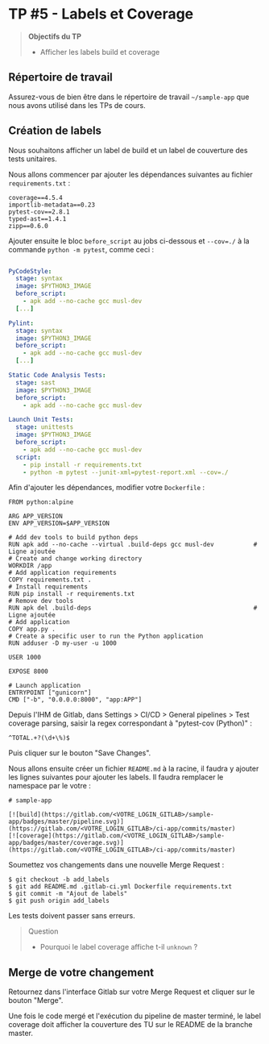 # TP #5 - Labels et Coverage

> **Objectifs du TP**
> * Afficher les labels build et coverage

## Répertoire de travail

Assurez-vous de bien être dans le répertoire de travail `~/sample-app` que nous avons utilisé dans les TPs de cours.

## Création de labels

Nous souhaitons afficher un label de build et un label de couverture des tests unitaires.

Nous allons commencer par ajouter les dépendances suivantes au fichier `requirements.txt` :

```
coverage==4.5.4
importlib-metadata==0.23
pytest-cov==2.8.1
typed-ast==1.4.1
zipp==0.6.0
```

Ajouter ensuite le bloc `before_script` au jobs ci-dessous et `--cov=./` à la commande `python -m pytest`, comme ceci :

```yaml

PyCodeStyle:
  stage: syntax
  image: $PYTHON3_IMAGE
  before_script:
    - apk add --no-cache gcc musl-dev
  [...]

Pylint:
  stage: syntax
  image: $PYTHON3_IMAGE
  before_script:
    - apk add --no-cache gcc musl-dev
  [...]

Static Code Analysis Tests:
  stage: sast
  image: $PYTHON3_IMAGE
  before_script:
    - apk add --no-cache gcc musl-dev

Launch Unit Tests:
  stage: unittests
  image: $PYTHON3_IMAGE
  before_script:
    - apk add --no-cache gcc musl-dev
  script:
    - pip install -r requirements.txt
    - python -m pytest --junit-xml=pytest-report.xml --cov=./
```

Afin d'ajouter les dépendances, modifier votre `Dockerfile` :

```
FROM python:alpine

ARG APP_VERSION
ENV APP_VERSION=$APP_VERSION

# Add dev tools to build python deps
RUN apk add --no-cache --virtual .build-deps gcc musl-dev           # Ligne ajoutée
# Create and change working directory
WORKDIR /app
# Add application requirements
COPY requirements.txt .
# Install requirements
RUN pip install -r requirements.txt
# Remove dev tools
RUN apk del .build-deps                                             # Ligne ajoutée
# Add application
COPY app.py .
# Create a specific user to run the Python application
RUN adduser -D my-user -u 1000

USER 1000

EXPOSE 8000

# Launch application
ENTRYPOINT ["gunicorn"]
CMD ["-b", "0.0.0.0:8000", "app:APP"]
```

Depuis l'IHM de Gitlab, dans Settings > CI/CD > General pipelines > Test coverage parsing, saisir la regex correspondant à "pytest-cov (Python)" :

```
^TOTAL.+?(\d+\%)$
```

Puis cliquer sur le bouton "Save Changes".

Nous allons ensuite créer un fichier `README.md` à la racine, il faudra y ajouter les lignes suivantes pour ajouter les labels. Il faudra remplacer le namespace par le votre :

```
# sample-app

[![build](https://gitlab.com/<VOTRE_LOGIN_GITLAB>/sample-app/badges/master/pipeline.svg)](https://gitlab.com/<VOTRE_LOGIN_GITLAB>/ci-app/commits/master)
[![coverage](https://gitlab.com/<VOTRE_LOGIN_GITLAB>/sample-app/badges/master/coverage.svg)](https://gitlab.com/<VOTRE_LOGIN_GITLAB>/ci-app/commits/master)
```

Soumettez vos changements dans une nouvelle Merge Request :

```
$ git checkout -b add_labels
$ git add README.md .gitlab-ci.yml Dockerfile requirements.txt
$ git commit -m "Ajout de labels"
$ git push origin add_labels
```

Les tests doivent passer sans erreurs.

> Question
>
> - Pourquoi le label coverage affiche t-il `unknown` ? 
>

## Merge de votre changement

Retournez dans l'interface Gitlab sur votre Merge Request et cliquer sur le bouton "Merge".

Une fois le code mergé et l'exécution du pipeline de master terminé, le label coverage doit afficher la couverture des TU sur le README de la branche master.

